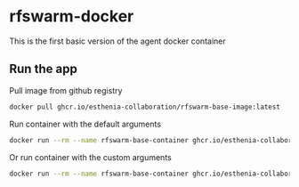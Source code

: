 # rfswarm-docker

This is the first basic version of the agent docker container

## Run the app
Pull image from github registry
````bash
docker pull ghcr.io/esthenia-collaboration/rfswarm-base-image:latest
````
Run container with the default arguments
````bash
docker run --rm --name rfswarm-base-container ghcr.io/esthenia-collaboration/rfswarm-base-image:latest
````
Or run container with the custom arguments
````bash
docker run --rm --name rfswarm-base-container ghcr.io/esthenia-collaboration/rfswarm-base-image:latest -m http://manager:8139
````
